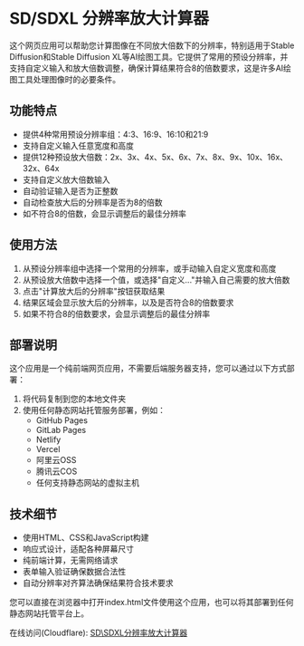 # SD/SDXL 分辨率放大计算器

这个网页应用可以帮助您计算图像在不同放大倍数下的分辨率，特别适用于Stable Diffusion和Stable Diffusion XL等AI绘图工具。它提供了常用的预设分辨率，并支持自定义输入和放大倍数调整，确保计算结果符合8的倍数要求，这是许多AI绘图工具处理图像时的必要条件。

## 功能特点

- 提供4种常用预设分辨率组：4:3、16:9、16:10和21:9
- 支持自定义输入任意宽度和高度
- 提供12种预设放大倍数：2x、3x、4x、5x、6x、7x、8x、9x、10x、16x、32x、64x
- 支持自定义放大倍数输入
- 自动验证输入是否为正整数
- 自动检查放大后的分辨率是否为8的倍数
- 如不符合8的倍数，会显示调整后的最佳分辨率

## 使用方法

1. 从预设分辨率组中选择一个常用的分辨率，或手动输入自定义宽度和高度
2. 从预设放大倍数中选择一个值，或选择"自定义..."并输入自己需要的放大倍数
3. 点击"计算放大后的分辨率"按钮获取结果
4. 结果区域会显示放大后的分辨率，以及是否符合8的倍数要求
5. 如果不符合8的倍数要求，会显示调整后的最佳分辨率

## 部署说明

这个应用是一个纯前端网页应用，不需要后端服务器支持，您可以通过以下方式部署：

1. 将代码复制到您的本地文件夹
2. 使用任何静态网站托管服务部署，例如：
   - GitHub Pages
   - GitLab Pages
   - Netlify
   - Vercel
   - 阿里云OSS
   - 腾讯云COS
   - 任何支持静态网站的虚拟主机

## 技术细节

- 使用HTML、CSS和JavaScript构建
- 响应式设计，适配各种屏幕尺寸
- 纯前端计算，无需网络请求
- 表单输入验证确保数据合法性
- 自动分辨率对齐算法确保结果符合技术要求

您可以直接在浏览器中打开index.html文件使用这个应用，也可以将其部署到任何静态网站托管平台上。

在线访问(Cloudflare): [SD\SDXL分辨率放大计算器](https://sd-tool.yangdujun.work)